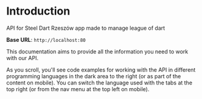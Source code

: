 # Introduction

API for Steel Dart Rzeszów app made to manage league of dart

<aside>
    <strong>Base URL</strong>: <code>http://localhost:80</code>
</aside>

This documentation aims to provide all the information you need to work with our API.

<aside>As you scroll, you'll see code examples for working with the API in different programming languages in the dark area to the right (or as part of the content on mobile).
You can switch the language used with the tabs at the top right (or from the nav menu at the top left on mobile).</aside>


